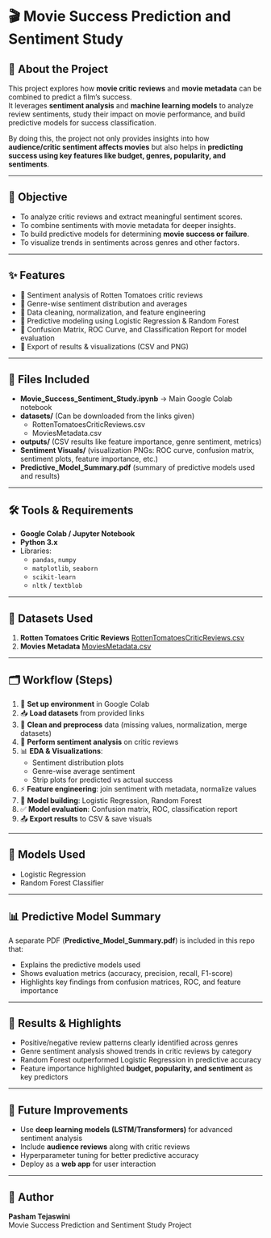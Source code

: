 # 🎬 Movie Success Prediction and Sentiment Study  

## 📌 About the Project  
This project explores how **movie critic reviews** and **movie metadata** can be combined to predict a film’s success.  
It leverages **sentiment analysis** and **machine learning models** to analyze review sentiments, study their impact on movie performance, and build predictive models for success classification.  

By doing this, the project not only provides insights into how **audience/critic sentiment affects movies** but also helps in **predicting success using key features like budget, genres, popularity, and sentiments**.  

---

## 🎯 Objective  
- To analyze critic reviews and extract meaningful sentiment scores.  
- To combine sentiments with movie metadata for deeper insights.  
- To build predictive models for determining **movie success or failure**.  
- To visualize trends in sentiments across genres and other factors.  

---

## ✨ Features  
- 🔹 Sentiment analysis of Rotten Tomatoes critic reviews  
- 🔹 Genre-wise sentiment distribution and averages  
- 🔹 Data cleaning, normalization, and feature engineering  
- 🔹 Predictive modeling using Logistic Regression & Random Forest  
- 🔹 Confusion Matrix, ROC Curve, and Classification Report for model evaluation  
- 🔹 Export of results & visualizations (CSV and PNG)  

---

## 📂 Files Included  
- **Movie_Success_Sentiment_Study.ipynb** → Main Google Colab notebook  
- **datasets/** (Can be downloaded from the links given)  
  - RottenTomatoesCriticReviews.csv  
  - MoviesMetadata.csv  
- **outputs/** (CSV results like feature importance, genre sentiment, metrics)  
- **Sentiment Visuals/** (visualization PNGs: ROC curve, confusion matrix, sentiment plots, feature importance, etc.)  
- **Predictive_Model_Summary.pdf** (summary of predictive models used and results)  

---

## 🛠️ Tools & Requirements  
- **Google Colab / Jupyter Notebook**  
- **Python 3.x**  
- Libraries:  
  - `pandas`, `numpy`  
  - `matplotlib`, `seaborn`  
  - `scikit-learn`  
  - `nltk` / `textblob`  

---

## 📂 Datasets Used  
1. **Rotten Tomatoes Critic Reviews**
   [RottenTomatoesCriticReviews.csv](https://www.kaggle.com/datasets/stefanoleone992/rotten-tomatoes-movies-and-critic-reviews-dataset)
2. **Movies Metadata**
   [MoviesMetadata.csv](https://www.kaggle.com/datasets/rounakbanik/the-movies-dataset)  
---

## 🗂️ Workflow (Steps)  
1. 🔧 **Set up environment** in Google Colab  
2. 📥 **Load datasets** from provided links  
3. 🧹 **Clean and preprocess** data (missing values, normalization, merge datasets)  
4. 💬 **Perform sentiment analysis** on critic reviews  
5. 📊 **EDA & Visualizations**:  
   - Sentiment distribution plots  
   - Genre-wise average sentiment  
   - Strip plots for predicted vs actual success  
6. ⚡ **Feature engineering**: join sentiment with metadata, normalize values  
7. 🤖 **Model building**: Logistic Regression, Random Forest  
8. ✅ **Model evaluation**: Confusion matrix, ROC, classification report  
9. 📤 **Export results** to CSV & save visuals  

---

## 🤖 Models Used  
- Logistic Regression  
- Random Forest Classifier  

---

## 📊 Predictive Model Summary  
A separate PDF (**Predictive_Model_Summary.pdf**) is included in this repo that:  
- Explains the predictive models used  
- Shows evaluation metrics (accuracy, precision, recall, F1-score)  
- Highlights key findings from confusion matrices, ROC, and feature importance  

---

## 🌟 Results & Highlights  
- Positive/negative review patterns clearly identified across genres  
- Genre sentiment analysis showed trends in critic reviews by category  
- Random Forest outperformed Logistic Regression in predictive accuracy  
- Feature importance highlighted **budget, popularity, and sentiment** as key predictors  

---

## 🚀 Future Improvements  
- Use **deep learning models (LSTM/Transformers)** for advanced sentiment analysis  
- Include **audience reviews** along with critic reviews  
- Hyperparameter tuning for better predictive accuracy  
- Deploy as a **web app** for user interaction  

---

## 👤 Author  
**Pasham Tejaswini**  
Movie Success Prediction and Sentiment Study Project  
